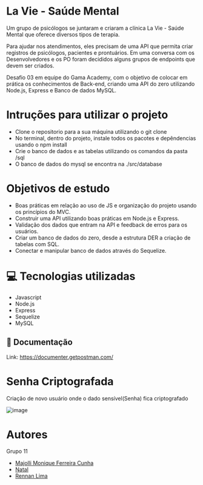 # La Vie - Saúde Mental

Um grupo de psicólogos se juntaram e criaram a clínica La Vie - Saúde Mental que oferece diversos tipos de terapia.

Para ajudar nos atendimentos, eles precisam de uma API que permita criar registros de psicólogos, pacientes e prontuários. Em uma conversa com os Desenvolvedores e os PO foram decididos alguns grupos de endpoints que devem ser criados.

Desafio 03 em equipe do Gama Academy, com o objetivo de colocar em prática os conhecimentos de Back-end, criando uma API do zero utilizando Node.js, Express e Banco de dados MySQL.


# Intruções para utilizar o projeto

- Clone o repositorio para a sua máquina utilizando o git clone
- No terminal, dentro do projeto, instale todos os pacotes e depêndencias usando o npm install
- Crie o banco de dados e as tabelas utilizando os comandos da pasta /sql
- O banco de dados do mysql se encontra na ./src/database


# Objetivos de estudo

- Boas práticas em relação ao uso de JS e organização do projeto usando os princípios do MVC.
- Construir uma API utilizando boas práticas em Node.js e Express.
- Validação dos dados que entram na API e feedback de erros para os usuários.
- Criar um banco de dados do zero, desde a estrutura DER a criação de tabelas com SQL.
- Conectar e manipular banco de dados através do Sequelize.


# 💻 Tecnologias utilizadas

- Javascript
- Node.js
- Express
- Sequelize
- MySQL


## 📑 Documentação

Link: https://documenter.getpostman.com/


# Senha Criptografada

Criação de novo usuário onde o dado sensível(Senha) fica criptografado

![image](https://user-images.githubusercontent.com/123522426/232502676-8389787f-b5fb-432d-a1f0-9154e685f686.jpg)


# Autores

Grupo 11

- <a href="https://github.com/MajolliCunha">Majolli Monique Ferreira Cunha</a>
- <a href="https://github.com/Natjr82">Natal </a>
- <a href="https://github.com/RennanLima21">Rennan Lima</a>
